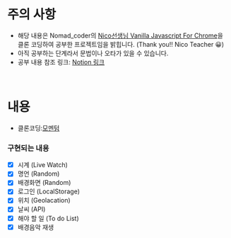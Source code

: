 # 주의 사항
- 해당 내용은 Nomad_coder의 [Nico선생님 Vanilla Javascript For Chrome](https://nomadcoders.co/javascript-for-beginners/lobby)을 클론 코딩하여 공부한 프로젝트임을 밝힙니다. (Thank you!! Nico Teacher 😀)
- 아직 공부하는 단계라서 문법이나 오타가 있을 수 있습니다.
- 공부 내용 참조 링크: [Notion 링크](https://ideal-jitae.notion.site/VanillaJS_Chrome-59b3a4780af54054ad03a0436d853022)

<br>

# 내용
- 클론코딩:[모멘텀](https://chrome.google.com/webstore/detail/momentum/laookkfknpbbblfpciffpaejjkokdgca?hl=ko)

### 구현되는 내용
- [x] 시계 (Live Watch)
- [x] 명언 (Random)
- [x] 배경화면 (Random)
- [x] 로그인 (LocalStorage)
- [x] 위치 (Geolacation)
- [x] 날씨 (API)
- [x] 해야 할 일 (To do List)
- [x] 배경음악 재생
